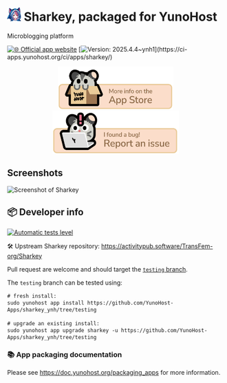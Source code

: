 <!--
N.B.: This README was automatically generated by <https://github.com/YunoHost/apps_tools/blob/main/readme_generator>
It shall NOT be edited by hand.
-->

<h1>
  <img src="https://raw.githubusercontent.com/YunoHost/apps/main/logos/sharkey.png" width="32px" alt="Logo of Sharkey">
  Sharkey, packaged for YunoHost
</h1>

Microblogging platform

[![🌐 Official app website](https://img.shields.io/badge/Official_app_website-darkgreen?style=for-the-badge)](https://git.joinsharkey.org/Sharkey)
[![Version: 2025.4.4~ynh1](https://img.shields.io/badge/Version-2025.4.4~ynh1-rgba(0,150,0,1)?style=for-the-badge)](https://ci-apps.yunohost.org/ci/apps/sharkey/)

<div align="center">
<a href="https://apps.yunohost.org/app/sharkey"><img height="100px" src="https://github.com/YunoHost/yunohost-artwork/raw/refs/heads/main/badges/neopossum-badges/badge_more_info_on_the_appstore.svg"/></a>
<a href="https://github.com/YunoHost-Apps/sharkey_ynh/issues"><img height="100px" src="https://github.com/YunoHost/yunohost-artwork/raw/refs/heads/main/badges/neopossum-badges/badge_report_an_issue.svg"/></a>
</div>


## Screenshots
![Screenshot of Sharkey](./doc/screenshots/screenshot-desktop.png)

## 📦 Developer info

[![Automatic tests level](https://apps.yunohost.org/badge/cilevel/sharkey)](https://ci-apps.yunohost.org/ci/apps/sharkey/)

🛠️ Upstream Sharkey repository: <https://activitypub.software/TransFem-org/Sharkey>

Pull request are welcome and should target the [`testing` branch](https://github.com/YunoHost-Apps/sharkey_ynh/tree/testing).

The `testing` branch can be tested using:
```
# fresh install:
sudo yunohost app install https://github.com/YunoHost-Apps/sharkey_ynh/tree/testing

# upgrade an existing install:
sudo yunohost app upgrade sharkey -u https://github.com/YunoHost-Apps/sharkey_ynh/tree/testing
```

### 📚 App packaging documentation

Please see <https://doc.yunohost.org/packaging_apps> for more information.